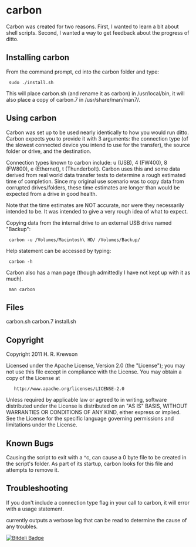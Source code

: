 carbon
======

Carbon was created for two reasons. First, I wanted to learn a bit about shell scripts. Second, I wanted a way to 
get feedback about the progress of ditto. 


Installing carbon
-----------------

From the command prompt, cd into the carbon folder and type:

     sudo ./install.sh

This will place carbon.sh (and rename it as carbon) in /usr/local/bin, it will also place a copy of carbon.7 in 
/usr/share/man/man7/.


Using carbon
------------

Carbon was set up to be used nearly identically to how you would run ditto. Carbon expects you to provide it with 
3 arguments: the connection type (of the slowest connected device you intend to use for the transfer), the source 
folder or drive, and the destination.

Connection types known to carbon include: u (USB), 4 (FW400), 8 (FW800), e (Ethernet), t (Thunderbolt). Carbon 
uses this and some data derived from real world data transfer tests to determine a rough estimated time of 
completion. Since my original use scenario was to copy data from corrupted drives/folders, these time estimates are
longer than would be expected from a drive in good health.

Note that the time estimates are NOT accurate, nor were they necessarily intended to be. It was intended to give a 
very rough idea of what to expect.

Copying data from the internal drive to an external USB drive named "Backup":

     carbon -u /Volumes/Macintosh\ HD/ /Volumes/Backup/

Help statement can be accessed by typing:

     carbon -h

Carbon also has a man page (though admittedly I have not kept up with it as much).
   
     man carbon


Files
--------

carbon.sh
carbon.7
install.sh


Copyright
---------

   Copyright 2011 H. R. Krewson

   Licensed under the Apache License, Version 2.0 (the "License");
   you may not use this file except in compliance with the License.
   You may obtain a copy of the License at

       http://www.apache.org/licenses/LICENSE-2.0

   Unless required by applicable law or agreed to in writing, software
   distributed under the License is distributed on an "AS IS" BASIS,
   WITHOUT WARRANTIES OR CONDITIONS OF ANY KIND, either express or implied.
   See the License for the specific language governing permissions and
   limitations under the License.

Known Bugs
----------

Causing the script to exit with a ^c, can cause a 0 byte file to be created in the script's folder. As part of 
its startup, carbon looks for this file and attempts to remove it. 


Troubleshooting
---------------

If you don't include a connection type flag in your call to carbon, it will error with a usage statement. 

currently outputs a verbose log that can be read to determine the cause of any troubles.



[![Bitdeli Badge](https://d2weczhvl823v0.cloudfront.net/hkrewson/carbon/trend.png)](https://bitdeli.com/free "Bitdeli Badge")

